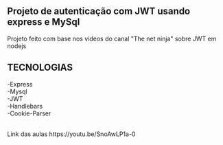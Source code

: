 <h2>Projeto de autenticação com JWT usando express e MySql</h2>

<p>Projeto feito com base nos videos do canal "The net ninja" sobre JWT em nodejs</p>

<h2>TECNOLOGIAS</h2>

-Express<br>
-Mysql<br>
-JWT<br>
-Handlebars<br>
-Cookie-Parser
<br>
<br>
<p>Link das aulas https://youtu.be/SnoAwLP1a-0 </p>